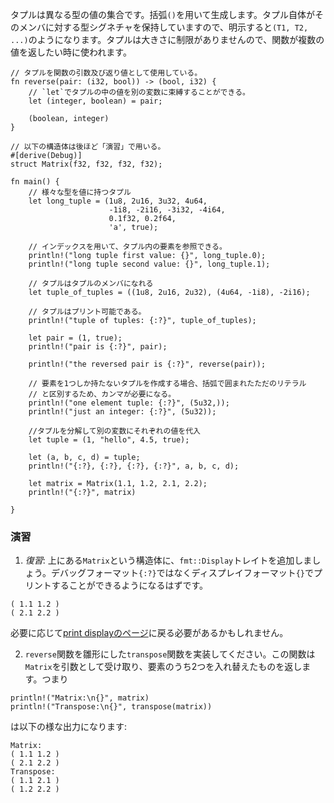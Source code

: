 <!--- A tuple is a collection of values of different types. Tuples are constructed --->
<!--- using parentheses `()`, and each tuple itself is a value with type signature --->
<!--- `(T1, T2, ...)`, where `T1`, `T2` are the types of its members. Functions can --->
<!--- use tuples to return multiple values, as tuples can hold any number of values. --->
タプルは異なる型の値の集合です。括弧`()`を用いて生成します。タプル自体がそのメンバに対する型シグネチャを保持していますので、明示すると`(T1, T2, ...)`のようになります。タプルは大きさに制限がありませんので、関数が複数の値を返したい時に使われます。

``` rust,editable
// タプルを関数の引数及び返り値として使用している。
fn reverse(pair: (i32, bool)) -> (bool, i32) {
    // `let`でタプルの中の値を別の変数に束縛することができる。
    let (integer, boolean) = pair;

    (boolean, integer)
}

// 以下の構造体は後ほど「演習」で用いる。
#[derive(Debug)]
struct Matrix(f32, f32, f32, f32);

fn main() {
    // 様々な型を値に持つタプル
    let long_tuple = (1u8, 2u16, 3u32, 4u64,
                      -1i8, -2i16, -3i32, -4i64,
                      0.1f32, 0.2f64,
                      'a', true);

    // インデックスを用いて、タプル内の要素を参照できる。
    println!("long tuple first value: {}", long_tuple.0);
    println!("long tuple second value: {}", long_tuple.1);

    // タプルはタプルのメンバになれる
    let tuple_of_tuples = ((1u8, 2u16, 2u32), (4u64, -1i8), -2i16);

    // タプルはプリント可能である。
    println!("tuple of tuples: {:?}", tuple_of_tuples);

    let pair = (1, true);
    println!("pair is {:?}", pair);

    println!("the reversed pair is {:?}", reverse(pair));

    // 要素を1つしか持たないタプルを作成する場合、括弧で囲まれたただのリテラル
    // と区別するため、カンマが必要になる。
    println!("one element tuple: {:?}", (5u32,));
    println!("just an integer: {:?}", (5u32));

    //タプルを分解して別の変数にそれぞれの値を代入
    let tuple = (1, "hello", 4.5, true);

    let (a, b, c, d) = tuple;
    println!("{:?}, {:?}, {:?}, {:?}", a, b, c, d);

    let matrix = Matrix(1.1, 1.2, 2.1, 2.2);
    println!("{:?}", matrix)

}

```

### 演習

<!---  1. *Recap*: Add the `fmt::Display` trait to the Matrix `struct` in the above example, --->
<!--- so that if you switch from printing the debug format `{:?}` to the display --->
<!--- format `{}`, you see the following output: --->

 1. *復習*: 上にある`Matrix`という構造体に、`fmt::Display`トレイトを追加しましょう。デバッグフォーマット`{:?}`ではなくディスプレイフォーマット`{}`でプリントすることができるようになるはずです。

``` text
( 1.1 1.2 )
( 2.1 2.2 )
```
<!--- You may want to refer back to the example for [print display][print_display]. --->

必要に応じて[print displayのページ][print_display]に戻る必要があるかもしれません。

<!---  2. Add a `transpose` function using the `reverse` function as a template, which --->
<!--- accepts a matrix as an argument, and returns a matrix in which two elements --->
<!--- have been swapped. For example: --->

 2. `reverse`関数を雛形にした`transpose`関数を実装してください。この関数は`Matrix`を引数として受け取り、要素のうち2つを入れ替えたものを返します。つまり

``` rust,ignore
println!("Matrix:\n{}", matrix)
println!("Transpose:\n{}", transpose(matrix))
```
は以下の様な出力になります:
``` text
Matrix:
( 1.1 1.2 )
( 2.1 2.2 )
Transpose:
( 1.1 2.1 )
( 1.2 2.2 )
```

[print_display]: ../hello/print/print_display.html
